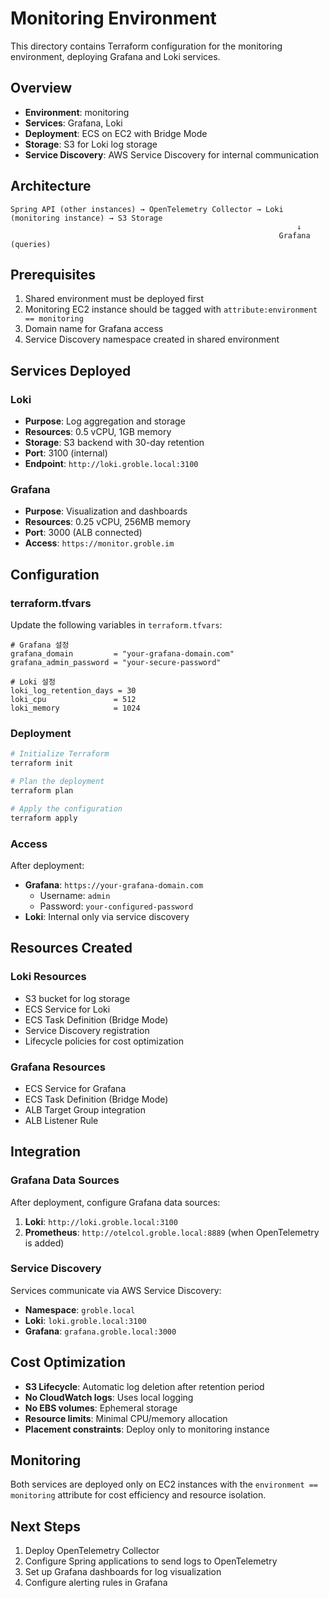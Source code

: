 # Monitoring Environment

This directory contains Terraform configuration for the monitoring environment, deploying Grafana and Loki services.

## Overview

- **Environment**: monitoring
- **Services**: Grafana, Loki
- **Deployment**: ECS on EC2 with Bridge Mode
- **Storage**: S3 for Loki log storage
- **Service Discovery**: AWS Service Discovery for internal communication

## Architecture

```
Spring API (other instances) → OpenTelemetry Collector → Loki (monitoring instance) → S3 Storage
                                                                ↓
                                                            Grafana (queries)
```

## Prerequisites

1. Shared environment must be deployed first
2. Monitoring EC2 instance should be tagged with `attribute:environment == monitoring`
3. Domain name for Grafana access
4. Service Discovery namespace created in shared environment

## Services Deployed

### Loki
- **Purpose**: Log aggregation and storage
- **Resources**: 0.5 vCPU, 1GB memory
- **Storage**: S3 backend with 30-day retention
- **Port**: 3100 (internal)
- **Endpoint**: `http://loki.groble.local:3100`

### Grafana
- **Purpose**: Visualization and dashboards
- **Resources**: 0.25 vCPU, 256MB memory
- **Port**: 3000 (ALB connected)
- **Access**: `https://monitor.groble.im`

## Configuration

### terraform.tfvars

Update the following variables in `terraform.tfvars`:

```hcl
# Grafana 설정
grafana_domain         = "your-grafana-domain.com"
grafana_admin_password = "your-secure-password"

# Loki 설정
loki_log_retention_days = 30
loki_cpu               = 512
loki_memory            = 1024
```

### Deployment

```bash
# Initialize Terraform
terraform init

# Plan the deployment
terraform plan

# Apply the configuration
terraform apply
```

### Access

After deployment:
- **Grafana**: `https://your-grafana-domain.com`
  - Username: `admin`
  - Password: `your-configured-password`
- **Loki**: Internal only via service discovery

## Resources Created

### Loki Resources
- S3 bucket for log storage
- ECS Service for Loki
- ECS Task Definition (Bridge Mode)
- Service Discovery registration
- Lifecycle policies for cost optimization

### Grafana Resources
- ECS Service for Grafana
- ECS Task Definition (Bridge Mode)
- ALB Target Group integration
- ALB Listener Rule

## Integration

### Grafana Data Sources
After deployment, configure Grafana data sources:
1. **Loki**: `http://loki.groble.local:3100`
2. **Prometheus**: `http://otelcol.groble.local:8889` (when OpenTelemetry is added)

### Service Discovery
Services communicate via AWS Service Discovery:
- **Namespace**: `groble.local`
- **Loki**: `loki.groble.local:3100`
- **Grafana**: `grafana.groble.local:3000`

## Cost Optimization

- **S3 Lifecycle**: Automatic log deletion after retention period
- **No CloudWatch logs**: Uses local logging
- **No EBS volumes**: Ephemeral storage
- **Resource limits**: Minimal CPU/memory allocation
- **Placement constraints**: Deploy only to monitoring instance

## Monitoring

Both services are deployed only on EC2 instances with the `environment == monitoring` attribute for cost efficiency and resource isolation.

## Next Steps

1. Deploy OpenTelemetry Collector
2. Configure Spring applications to send logs to OpenTelemetry
3. Set up Grafana dashboards for log visualization
4. Configure alerting rules in Grafana
